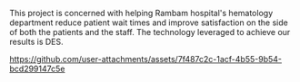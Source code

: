 This project is concerned with helping Rambam hospital's hematology department reduce patient wait times and improve satisfaction on the side of both the patients and the staff. 
The technology leveraged to achieve our results is DES.


https://github.com/user-attachments/assets/7f487c2c-1acf-4b55-9b54-bcd299147c5e

